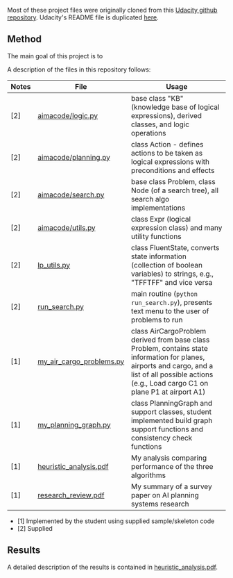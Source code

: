 Most of these project files were originally cloned from this [Udacity github repository](https://github.com/udacity/AIND-Planning). 
Udacity's README file is duplicated [here](README_Udacity.md).

## Method

The main goal of this project is to 

A description of the files in this repository follows:

Notes | File | Usage
--- |  --- | ---
[2] | [aimacode/logic.py](aimacode/logic.py) | base class "KB" (knowledge base of logical expressions), derived classes, and logic operations 
[2] | [aimacode/planning.py](aimacode/planning.py) | class Action - defines actions to be taken as logical expressions with preconditions and effects 
[2] | [aimacode/search.py](aimacode/search.py) | base class Problem, class Node (of a search tree), all search algo implementations 
[2] | [aimacode/utils.py](aimacode/utils.py) | class Expr (logical expression class) and many utility functions 
[2] | [lp_utils.py](lp_utils.py) | class FluentState, converts state information (collection of boolean variables) to strings, e.g., "TFFTFF" and vice versa 
[2] | [run_search.py](lp_utils.py) | main routine (`python run_search.py`), presents text menu to the user of problems to run 
[1] | [my_air_cargo_problems.py](my_air_cargo_problems.py) | class AirCargoProblem derived from base class Problem, contains state information for planes, airports and cargo, and a list of all possible actions (e.g., Load cargo C1 on plane P1 at airport A1) 
[1] | [my_planning_graph.py](my_planning_graph.py) | class PlanningGraph and support classes, student implemented build graph support functions and consistency check functions 
[1] | [heuristic_analysis.pdf](heuristic_analysis.pdf) | My analysis comparing performance of the three algorithms 
[1] | [research_review.pdf](research_review.pdf) | My summary of a survey paper on AI planning systems research 

- [1] Implemented by the student using supplied sample/skeleton code
- [2] Supplied


## Results

A detailed description of the results is contained in [heuristic_analysis.pdf](heuristic_analysis.pdf).
